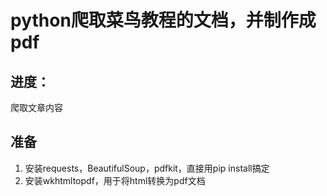 # python爬取菜鸟教程的文档，并制作成pdf

## 进度：
爬取文章内容

## 准备

1. 安装requests，BeautifulSoup，pdfkit，直接用pip install搞定
2. 安装wkhtmltopdf，用于将html转换为pdf文档